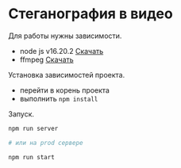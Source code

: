 # Стеганография в видео

Для работы нужны зависимости.

- node js v16.20.2 [Скачать](https://nodejs.org/en/download/current)
- ffmpeg [Скачать](https://ffmpeg.org/download.html#build-windows)

Установка зависимостей проекта.

- перейти в корень проекта
- выполнить `npm install`

Запуск.

```bash
npm run server

# или на prod сервере

npm run start
```
